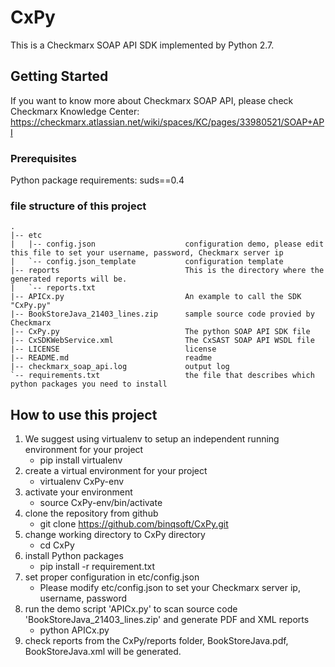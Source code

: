 # CxPy
This is a Checkmarx SOAP API SDK implemented by Python 2.7.

## Getting Started
If you want to know more about Checkmarx SOAP API, please check Checkmarx Knowledge Center: https://checkmarx.atlassian.net/wiki/spaces/KC/pages/33980521/SOAP+API 

### Prerequisites
Python package requirements:
    suds==0.4
    
### file structure of this project

```
.
|-- etc
|   |-- config.json                    configuration demo, please edit this file to set your username, password, Checkmarx server ip   
|   `-- config.json_template           configuration template
|-- reports                            This is the directory where the generated reports will be.
|   `-- reports.txt
|-- APICx.py                           An example to call the SDK "CxPy.py"
|-- BookStoreJava_21403_lines.zip      sample source code provied by Checkmarx
|-- CxPy.py                            The python SOAP API SDK file
|-- CxSDKWebService.xml                The CxSAST SOAP API WSDL file      
|-- LICENSE                            license
|-- README.md                          readme
|-- checkmarx_soap_api.log             output log
`-- requirements.txt                   the file that describes which python packages you need to install
```


## How to use this project
 1. We suggest using virtualenv to setup an independent running environment for your project
     * pip install virtualenv
 2. create a virtual environment for your project
     * virtualenv CxPy-env
 3. activate your environment
     * source CxPy-env/bin/activate
 4. clone the repository from github
     * git clone  https://github.com/binqsoft/CxPy.git
 5. change working directory to CxPy directory
     * cd CxPy
 6. install Python packages
     * pip install -r requirement.txt
 7. set proper configuration in etc/config.json 
     * Please modify etc/config.json to set your Checkmarx server ip, username, password
 8. run the demo script 'APICx.py' to scan source code 'BookStoreJava_21403_lines.zip' and generate PDF and XML reports
     * python APICx.py
 9. check reports from the CxPy/reports folder, BookStoreJava.pdf, BookStoreJava.xml will be generated.
     




